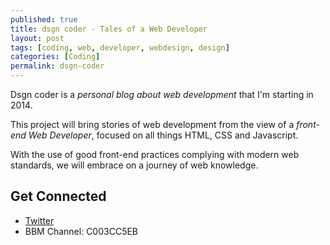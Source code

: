 ```yaml
---
published: true
title: dsgn coder - Tales of a Web Developer
layout: post
tags: [coding, web, developer, webdesign, design]
categories: [Coding]
permalink: dsgn-coder
---
```

Dsgn coder is a *personal blog about web development* that I'm starting in 2014.

This project will bring stories of web development from the view of a *front-end Web Developer*, focused on all things HTML, CSS and Javascript.

With the use of good front-end practices complying with modern web standards, we will embrace on a journey of web knowledge.

## Get Connected

*   [Twitter](http://twitter.com/dsgncoder)
*   BBM Channel: C003CC5EB